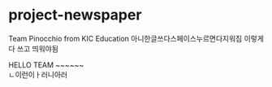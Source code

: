 # project-newspaper
Team Pinocchio from KIC Education
아니한글쓰다스페이스누르면다지워짐
이렇게 다 쓰고 띄워야됨


<head>
</head>
<body>
  HELLO TEAM ~~~~~~
  <div>ㄴ이런이ㅏ러니아러</div>
</body>



